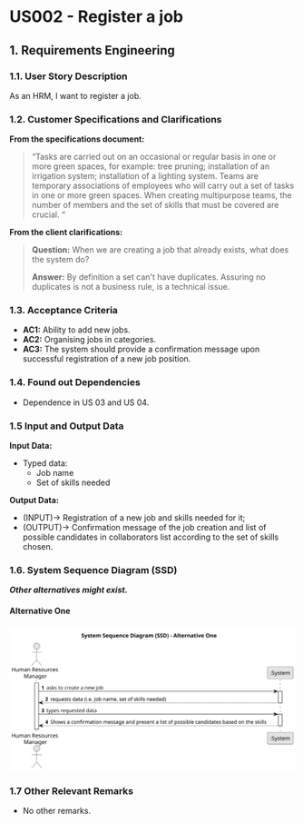# US002 - Register a job 


## 1. Requirements Engineering

### 1.1. User Story Description

As an HRM, I want to register a job.

### 1.2. Customer Specifications and Clarifications 

**From the specifications document:**

>	“Tasks are carried out on an occasional or regular basis in one or more green spaces, for example: tree pruning; installation of an irrigation system; installation of a lighting system.
Teams are temporary associations of employees who will carry out a set of tasks in one or more green spaces. When creating multipurpose teams, the number of members and the set of skills that must be covered are crucial. “


**From the client clarifications:**

> **Question:** When we are creating a job that already exists, what does the system do?
>
> **Answer:** By definition a set can't have duplicates. Assuring no duplicates is not a business rule, is a technical issue.


### 1.3. Acceptance Criteria

* **AC1:** Ability to add new jobs.
* **AC2:** Organising jobs in categories.
* **AC3:** The system should provide a confirmation message upon successful registration of a new job position.

### 1.4. Found out Dependencies

* Dependence in US 03 and US 04.
### 1.5 Input and Output Data

**Input Data:**

* Typed data:
    * Job name
    * Set of skills needed


**Output Data:**

* (INPUT)-> Registration of a new job and skills needed for it;
*  (OUTPUT)-> Confirmation message of the job creation and list of possible candidates in collaborators list according to the set of skills chosen.


### 1.6. System Sequence Diagram (SSD)

**_Other alternatives might exist._**

#### Alternative One

![System Sequence Diagram - Alternative One](svg/us002-system-sequence-diagram-alternative-one.svg)

### 1.7 Other Relevant Remarks

* No other remarks.